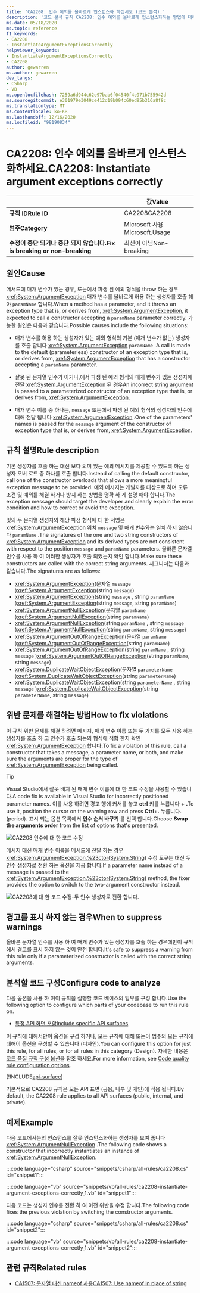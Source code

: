 ```yaml
---
title: 'CA2208: 인수 예외를 올바르게 인스턴스화 하십시오 (코드 분석).'
description: '코드 분석 규칙 CA2208: 인수 예외를 올바르게 인스턴스화하는 방법에 대해 알아봅니다.'
ms.date: 05/18/2020
ms.topic: reference
f1_keywords:
- CA2208
- InstantiateArgumentExceptionsCorrectly
helpviewer_keywords:
- InstantiateArgumentExceptionsCorrectly
- CA2208
author: gewarren
ms.author: gewarren
dev_langs:
- CSharp
- VB
ms.openlocfilehash: 7259a6d944c62e97bab6f04540f4e971b755942d
ms.sourcegitcommit: e301979e3049ce412d19b094c60ed95b316a8f8c
ms.translationtype: MT
ms.contentlocale: ko-KR
ms.lasthandoff: 12/16/2020
ms.locfileid: "98190834"
---
```

# <a name="ca2208-instantiate-argument-exceptions-correctly"></a><span data-ttu-id="a2e31-103">CA2208: 인수 예외를 올바르게 인스턴스화하세요.</span><span class="sxs-lookup"><span data-stu-id="a2e31-103">CA2208: Instantiate argument exceptions correctly</span></span>

| | <span data-ttu-id="a2e31-104">값</span><span class="sxs-lookup"><span data-stu-id="a2e31-104">Value</span></span> |
|-|-|
| <span data-ttu-id="a2e31-105">**규칙 ID**</span><span class="sxs-lookup"><span data-stu-id="a2e31-105">**Rule ID**</span></span> |<span data-ttu-id="a2e31-106">CA2208</span><span class="sxs-lookup"><span data-stu-id="a2e31-106">CA2208</span></span>|
| <span data-ttu-id="a2e31-107">**범주**</span><span class="sxs-lookup"><span data-stu-id="a2e31-107">**Category**</span></span> |<span data-ttu-id="a2e31-108">Microsoft 사용</span><span class="sxs-lookup"><span data-stu-id="a2e31-108">Microsoft.Usage</span></span>|
| <span data-ttu-id="a2e31-109">**수정이 중단 되거나 중단 되지 않습니다.**</span><span class="sxs-lookup"><span data-stu-id="a2e31-109">**Fix is breaking or non-breaking**</span></span> |<span data-ttu-id="a2e31-110">최신이 아님</span><span class="sxs-lookup"><span data-stu-id="a2e31-110">Non-breaking</span></span>|

## <a name="cause"></a><span data-ttu-id="a2e31-111">원인</span><span class="sxs-lookup"><span data-stu-id="a2e31-111">Cause</span></span>

<span data-ttu-id="a2e31-112">메서드에 매개 변수가 있는 경우, 또는에서 파생 된 예외 형식을 throw 하는 경우 <xref:System.ArgumentException> 매개 변수를 올바르게 허용 하는 생성자를 호출 해야 `paramName` 합니다.</span><span class="sxs-lookup"><span data-stu-id="a2e31-112">When a method has a parameter, and it throws an exception type that is, or derives from, <xref:System.ArgumentException>, it expected to call a constructor accepting a `paramName` parameter correctly.</span></span> <span data-ttu-id="a2e31-113">가능한 원인은 다음과 같습니다.</span><span class="sxs-lookup"><span data-stu-id="a2e31-113">Possible causes include the following situations:</span></span>

- <span data-ttu-id="a2e31-114">매개 변수를 허용 하는 생성자가 있는 예외 형식의 기본 (매개 변수가 없는) 생성자를 호출 합니다 <xref:System.ArgumentException> `paramName` .</span><span class="sxs-lookup"><span data-stu-id="a2e31-114">A call is made to the default (parameterless) constructor of an exception type that is, or derives from, <xref:System.ArgumentException> that has a constructor accepting a `paramName` parameter.</span></span>

- <span data-ttu-id="a2e31-115">잘못 된 문자열 인수가 이거나,에서 파생 된 예외 형식의 매개 변수가 있는 생성자에 전달 <xref:System.ArgumentException> 된 경우</span><span class="sxs-lookup"><span data-stu-id="a2e31-115">An incorrect string argument is passed to a parameterized constructor of an exception type that is, or derives from, <xref:System.ArgumentException>.</span></span>

- <span data-ttu-id="a2e31-116">매개 변수 이름 중 하나는, `message` 또는에서 파생 된 예외 형식의 생성자의 인수에 대해 전달 됩니다 <xref:System.ArgumentException> .</span><span class="sxs-lookup"><span data-stu-id="a2e31-116">One of the parameters' names is passed for the `message` argument of the constructor of exception type that is, or derives from, <xref:System.ArgumentException>.</span></span>

## <a name="rule-description"></a><span data-ttu-id="a2e31-117">규칙 설명</span><span class="sxs-lookup"><span data-stu-id="a2e31-117">Rule description</span></span>

<span data-ttu-id="a2e31-118">기본 생성자를 호출 하는 대신 보다 의미 있는 예외 메시지를 제공할 수 있도록 하는 생성자 오버 로드 중 하나를 호출 합니다.</span><span class="sxs-lookup"><span data-stu-id="a2e31-118">Instead of calling the default constructor, call one of the constructor overloads that allows a more meaningful exception message to be provided.</span></span> <span data-ttu-id="a2e31-119">예외 메시지는 개발자를 대상으로 하며 오류 조건 및 예외를 해결 하거나 방지 하는 방법을 명확 하 게 설명 해야 합니다.</span><span class="sxs-lookup"><span data-stu-id="a2e31-119">The exception message should target the developer and clearly explain the error condition and how to correct or avoid the exception.</span></span>

<span data-ttu-id="a2e31-120">및의 두 문자열 생성자와 해당 파생 형식에 대 한 서명은 <xref:System.ArgumentException> 위치 `message` 및 매개 변수와는 일치 하지 않습니다 `paramName` .</span><span class="sxs-lookup"><span data-stu-id="a2e31-120">The signatures of the one and two string constructors of <xref:System.ArgumentException> and its derived types are not consistent with respect to the position `message` and `paramName` parameters.</span></span> <span data-ttu-id="a2e31-121">올바른 문자열 인수를 사용 하 여 이러한 생성자가 호출 되었는지 확인 합니다.</span><span class="sxs-lookup"><span data-stu-id="a2e31-121">Make sure these constructors are called with the correct string arguments.</span></span> <span data-ttu-id="a2e31-122">시그니처는 다음과 같습니다.</span><span class="sxs-lookup"><span data-stu-id="a2e31-122">The signatures are as follows:</span></span>

- <span data-ttu-id="a2e31-123"><xref:System.ArgumentException>(문자열 `message` )</span><span class="sxs-lookup"><span data-stu-id="a2e31-123"><xref:System.ArgumentException>(string `message`)</span></span>
- <span data-ttu-id="a2e31-124"><xref:System.ArgumentException>(string `message` , string `paramName` )</span><span class="sxs-lookup"><span data-stu-id="a2e31-124"><xref:System.ArgumentException>(string `message`, string `paramName`)</span></span>
- <span data-ttu-id="a2e31-125"><xref:System.ArgumentNullException>(문자열 `paramName` )</span><span class="sxs-lookup"><span data-stu-id="a2e31-125"><xref:System.ArgumentNullException>(string `paramName`)</span></span>
- <span data-ttu-id="a2e31-126"><xref:System.ArgumentNullException>(string `paramName` , string `message` )</span><span class="sxs-lookup"><span data-stu-id="a2e31-126"><xref:System.ArgumentNullException>(string `paramName`, string `message`)</span></span>
- <span data-ttu-id="a2e31-127"><xref:System.ArgumentOutOfRangeException>(문자열 `paramName` )</span><span class="sxs-lookup"><span data-stu-id="a2e31-127"><xref:System.ArgumentOutOfRangeException>(string `paramName`)</span></span>
- <span data-ttu-id="a2e31-128"><xref:System.ArgumentOutOfRangeException>(string `paramName` , string `message` )</span><span class="sxs-lookup"><span data-stu-id="a2e31-128"><xref:System.ArgumentOutOfRangeException>(string `paramName`, string `message`)</span></span>
- <span data-ttu-id="a2e31-129"><xref:System.DuplicateWaitObjectException>(문자열 `parameterName` )</span><span class="sxs-lookup"><span data-stu-id="a2e31-129"><xref:System.DuplicateWaitObjectException>(string `parameterName`)</span></span>
- <span data-ttu-id="a2e31-130"><xref:System.DuplicateWaitObjectException>(string `parameterName` , string `message` )</span><span class="sxs-lookup"><span data-stu-id="a2e31-130"><xref:System.DuplicateWaitObjectException>(string `parameterName`, string `message`)</span></span>

## <a name="how-to-fix-violations"></a><span data-ttu-id="a2e31-131">위반 문제를 해결하는 방법</span><span class="sxs-lookup"><span data-stu-id="a2e31-131">How to fix violations</span></span>

<span data-ttu-id="a2e31-132">이 규칙 위반 문제를 해결 하려면 메시지, 매개 변수 이름 또는 두 가지를 모두 사용 하는 생성자를 호출 하 고 인수가 호출 되는의 형식에 적합 한지 확인 <xref:System.ArgumentException> 합니다.</span><span class="sxs-lookup"><span data-stu-id="a2e31-132">To fix a violation of this rule, call a constructor that takes a message, a parameter name, or both, and make sure the arguments are proper for the type of <xref:System.ArgumentException> being called.</span></span>

> [!TIP]
> <span data-ttu-id="a2e31-133">Visual Studio에서 잘못 배치 된 매개 변수 이름에 대 한 코드 수정을 사용할 수 있습니다.</span><span class="sxs-lookup"><span data-stu-id="a2e31-133">A code fix is available in Visual Studio for incorrectly positioned parameter names.</span></span> <span data-ttu-id="a2e31-134">이를 사용 하려면 경고 행에 커서를 놓고 **ctrl** 키를 누릅니다 + **.**</span><span class="sxs-lookup"><span data-stu-id="a2e31-134">To use it, position the cursor on the warning row and press **Ctrl**+**.**</span></span> <span data-ttu-id="a2e31-135">누릅니다.</span><span class="sxs-lookup"><span data-stu-id="a2e31-135">(period).</span></span> <span data-ttu-id="a2e31-136">표시 되는 옵션 목록에서 **인수 순서 바꾸기** 를 선택 합니다.</span><span class="sxs-lookup"><span data-stu-id="a2e31-136">Choose **Swap the arguments order** from the list of options that's presented.</span></span>
>
> ![CA2208 인수에 대 한 코드 수정](media/ca2208-codefix_swap.png)
>
> <span data-ttu-id="a2e31-138">메시지 대신 매개 변수 이름을 메서드에 전달 하는 경우 <xref:System.ArgumentException.%23ctor(System.String)> 수정 도구는 대신 두 인수 생성자로 전환 하는 옵션을 제공 합니다.</span><span class="sxs-lookup"><span data-stu-id="a2e31-138">If a parameter name instead of a message is passed to the <xref:System.ArgumentException.%23ctor(System.String)> method, the fixer provides the option to switch to the two-argument constructor instead.</span></span>
>
> ![CA2208에 대 한 코드 수정-두 인수 생성자로 전환 합니다.](media/ca2208-codefix_null_msg.png)

## <a name="when-to-suppress-warnings"></a><span data-ttu-id="a2e31-140">경고를 표시 하지 않는 경우</span><span class="sxs-lookup"><span data-stu-id="a2e31-140">When to suppress warnings</span></span>

<span data-ttu-id="a2e31-141">올바른 문자열 인수를 사용 하 여 매개 변수가 있는 생성자를 호출 하는 경우에만이 규칙에서 경고를 표시 하지 않는 것이 안전 합니다.</span><span class="sxs-lookup"><span data-stu-id="a2e31-141">It's safe to suppress a warning from this rule only if a parameterized constructor is called with the correct string arguments.</span></span>

## <a name="configure-code-to-analyze"></a><span data-ttu-id="a2e31-142">분석할 코드 구성</span><span class="sxs-lookup"><span data-stu-id="a2e31-142">Configure code to analyze</span></span>

<span data-ttu-id="a2e31-143">다음 옵션을 사용 하 여이 규칙을 실행할 코드 베이스의 일부를 구성 합니다.</span><span class="sxs-lookup"><span data-stu-id="a2e31-143">Use the following option to configure which parts of your codebase to run this rule on.</span></span>

- [<span data-ttu-id="a2e31-144">특정 API 화면 포함</span><span class="sxs-lookup"><span data-stu-id="a2e31-144">Include specific API surfaces</span></span>](#include-specific-api-surfaces)

<span data-ttu-id="a2e31-145">이 규칙에 대해서만이 옵션을 구성 하거나, 모든 규칙에 대해 또는이 범주의 모든 규칙에 대해이 옵션을 구성할 수 있습니다 (디자인).</span><span class="sxs-lookup"><span data-stu-id="a2e31-145">You can configure this option for just this rule, for all rules, or for all rules in this category (Design).</span></span> <span data-ttu-id="a2e31-146">자세한 내용은 [코드 품질 규칙 구성 옵션](../code-quality-rule-options.md)을 참조 하세요.</span><span class="sxs-lookup"><span data-stu-id="a2e31-146">For more information, see [Code quality rule configuration options](../code-quality-rule-options.md).</span></span>

[!INCLUDE[api-surface](~/includes/code-analysis/api-surface.md)]

<span data-ttu-id="a2e31-147">기본적으로 CA2208 규칙은 모든 API 표면 (공용, 내부 및 개인)에 적용 됩니다.</span><span class="sxs-lookup"><span data-stu-id="a2e31-147">By default, the CA2208 rule applies to all API surfaces (public, internal, and private).</span></span>

## <a name="example"></a><span data-ttu-id="a2e31-148">예제</span><span class="sxs-lookup"><span data-stu-id="a2e31-148">Example</span></span>

<span data-ttu-id="a2e31-149">다음 코드에서는의 인스턴스를 잘못 인스턴스화하는 생성자를 보여 줍니다 <xref:System.ArgumentNullException> .</span><span class="sxs-lookup"><span data-stu-id="a2e31-149">The following code shows a constructor that incorrectly instantiates an instance of <xref:System.ArgumentNullException>.</span></span>

:::code language="csharp" source="snippets/csharp/all-rules/ca2208.cs" id="snippet1":::

:::code language="vb" source="snippets/vb/all-rules/ca2208-instantiate-argument-exceptions-correctly_1.vb" id="snippet1":::

<span data-ttu-id="a2e31-150">다음 코드는 생성자 인수를 전환 하 여 이전 위반을 수정 합니다.</span><span class="sxs-lookup"><span data-stu-id="a2e31-150">The following code fixes the previous violation by switching the constructor arguments.</span></span>

:::code language="csharp" source="snippets/csharp/all-rules/ca2208.cs" id="snippet2":::

:::code language="vb" source="snippets/vb/all-rules/ca2208-instantiate-argument-exceptions-correctly_1.vb" id="snippet2":::

## <a name="related-rules"></a><span data-ttu-id="a2e31-151">관련 규칙</span><span class="sxs-lookup"><span data-stu-id="a2e31-151">Related rules</span></span>

- [<span data-ttu-id="a2e31-152">CA1507: 문자열 대신 nameof 사용</span><span class="sxs-lookup"><span data-stu-id="a2e31-152">CA1507: Use nameof in place of string</span></span>](ca1507.md)

